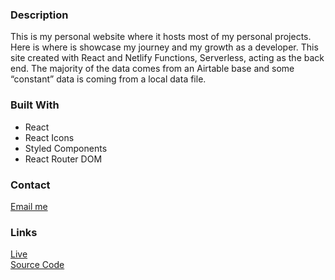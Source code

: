 ### Description

This is my personal website where it hosts most of my personal projects. Here is where is showcase my journey and my growth as a developer. This site created with React and Netlify Functions, Serverless, acting as the back end. The majority of the data comes from an Airtable base and some “constant” data is coming from a local data file.

### Built With

- React
- React Icons
- Styled Components
- React Router DOM

### Contact

[Email me](mailto:meshari@meshariabid.com?subject=[GitHub])

### Links

[Live](https://meshariabid.com/) \
[Source Code](https://github.com/FyerBall/Foodie)
